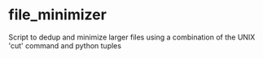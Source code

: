 file_minimizer
==============

Script to dedup and minimize larger files using a combination of the UNIX 'cut' command and python tuples

